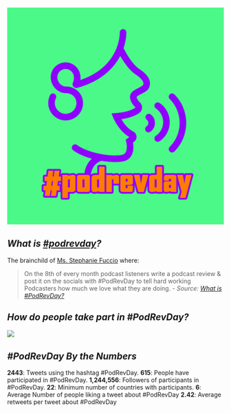 ![](plots/PodRevDayLogo.jpg)

## ***What is [#podrevday](https://www.stephfuccio.com/podrevday.html)?*** 

The brainchild of [Ms. Stephanie Fuccio](https://www.stephfuccio.com/) where: 

>On the 8th of every month podcast listeners write a podcast review & post it on the socials with #PodRevDay to tell hard working Podcasters how much we love what they are doing. - *Source:* [*What is #PodRevDay?*](https://www.stephfuccio.com/podrevday.html#) 

## ***How do people take part in #PodRevDay?***

![](plots/podrevdaytweet.png)  

## ***#PodRevDay By the Numbers***

__2443__: Tweets using the hashtag #PodRevDay.
__615__: People have participated in #PodRevDay.
__1,244,556__: Followers of participants in #PodRevDay.
__22__: Minimum number of countries with participants.
__6__: Average Number of people liking a tweet about #PodRevDay
__2.42__: Average retweets per tweet about #PodRevDay